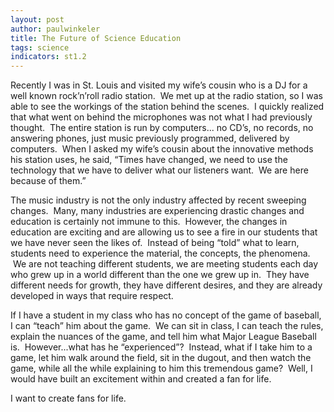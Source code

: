 ```yaml
---
layout: post
author: paulwinkeler
title: The Future of Science Education
tags: science
indicators: st1.2
---
```

Recently I was in St. Louis and visited my wife’s cousin who is a DJ for a well known rock’n’roll radio station.  We met up at the radio station, so I was able to see the workings of the station behind the scenes.  I quickly realized that what went on behind the microphones was not what I had previously thought.  The entire station is run by computers... no CD’s, no records, no answering phones, just music previously programmed, delivered by computers.  When I asked my wife’s cousin about the innovative methods his station uses, he said, “Times have changed, we need to use the technology that we have to deliver what our listeners want.  We are here because of them.”

The music industry is not the only industry affected by recent sweeping changes.  Many, many industries are experiencing drastic changes and education is certainly not immune to this.  However, the changes in education are exciting and are allowing us to see a fire in our students that we have never seen the likes of.  Instead of being “told” what to learn, students need to experience the material, the concepts, the phenomena.  We are not teaching different students, we are meeting students each day who grew up in a world different than the one we grew up in.  They have different needs for growth, they have different desires, and they are already developed in ways that require respect.

If I have a student in my class who has no concept of the game of baseball, I can “teach” him about the game.  We can sit in class, I can teach the rules, explain the nuances of the game, and tell him what Major League Baseball is.  However...what has he “experienced”?  Instead, what if I take him to a game, let him walk around the field, sit in the dugout, and then watch the game, while all the while explaining to him this tremendous game?  Well, I would have built an excitement within and created a fan for life.

I want to create fans for life.
